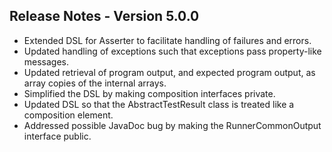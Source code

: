 ## Release Notes - Version 5.0.0

* Extended DSL for Asserter to facilitate handling of failures and errors.
* Updated handling of exceptions such that exceptions pass property-like messages.
* Updated retrieval of program output, and expected program output, as array copies of the internal arrays.
* Simplified the DSL by making composition interfaces private.
* Updated DSL so that the AbstractTestResult class is treated like a composition element.
* Addressed possible JavaDoc bug by making the RunnerCommonOutput interface public.
